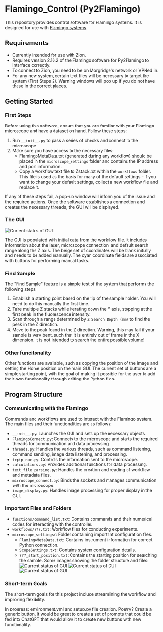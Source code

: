# Flamingo_Control (Py2Flamingo)

This repository provides control software for Flamingo systems. It is designed for use with [Flamingo systems](https://huiskenlab.com/resources/).

## Requirements
- Currently intended for use with Zion.
- Requires version 2.16.2 of the Flamingo software for Py2Flamingo to interface correctly.
- To connect to Zion, you need to be on Morgridge's network or VPNed in.
- For any new system, certain text files will be necessary to target the system (First Steps 2). Warning windows will pop up if you do not have these in the correct places.

## Getting Started

### First Steps
Before using this software, ensure that you are familiar with your Flamingo microscope and have a dataset on hand. Follow these steps:

1. Run `__init__.py` to pass a series of checks and connect to the microscope.
2. Make sure you have access to the necessary files:
   - FlamingoMetaData.txt (generated during any workflow) should be placed in the `microscope_settings` folder and contains the IP address and port information.
   - Copy a workflow text file to Zstack.txt within the `workflows` folder. This file is used as the basis for many of the default settings - if you want to change your default settings, collect a new workflow file and replace it.

If any of these steps fail, a pop-up window will inform you of the issue and the required actions. Once the software establishes a connection and creates the necessary threads, the GUI will be displayed.

### The GUI
![Current status of GUI](https://github.com/uw-loci/Flamingo_Control/blob/main/images/GUI.png?raw=true)

The GUI is populated with initial data from the workflow file. It includes information about the laser, microscope connection, and default search range along the Z axis. The beige set of coordinates will be blank initially and needs to be added manually. The cyan coordinate fields are associated with buttons for performing manual tasks.

### Find Sample
The "Find Sample" feature is a simple test of the system that performs the following steps:
1. Establish a starting point based on the tip of the sample holder. You will need to do this manually the first time.
2. Take multiple Z stacks while iterating down the Y axis, stopping at the first peak in the fluorescence intensity.
3. Scan through a range determined by `Z Search Depth (mm)` to find the peak in the Z direction.
4. Move to the peak found in the Z direction.
Warning, this may fail if your sample is very bent, such that it is entirely out of frame in the X dimension. It is not intended to search the entire possible volume!

### Other funcitonality
Other functions are available, such as copying the position of the image and setting the Home position on the main GUI. The current set of buttons are a simple starting point, with the goal of making it possible for the user to add their own funcitonality through editing the Python files.

## Program Structure

### Communicating with the Flamingo
Commands and workflows are used to interact with the Flamingo system. The main files and their functionalities are as follows:

- `__init__.py`: Launches the GUI and sets up the necessary objects.
- `FlamingoConnect.py`: Connects to the microscope and starts the required threads for communication and data processing.
- `threads.py`: Handles the various threads, such as command listening, command sending, image data listening, and processing.
- `tcpip_nuc.py`: Controls the information sent to the microscope.
- `calculations.py`: Provides additional functions for data processing.
- `text_file_parsing.py`: Handles the creation and reading of workflow and metadata files.
- `microscope_connect.py`: Binds the sockets and manages communication with the microscope.
- `image_display.py`: Handles image processing for proper display in the GUI.

### Important Files and Folders
- `functions/command_list.txt`: Contains commands and their numerical codes for interacting with the controller.
- `workflows/???.txt`: Workflow files for conducting experiments.
- `microscope_settings/`: Folder containing important configuration files.
   - `FlamingoMetaData.txt`: Contains instrument information for correct Python connection.
   - `ScopeSettings.txt`: Contains system configuration details.
   - `???_start_position.txt`: Contains the starting position for searching the sample.
Some images showing the folder structure and files:
![Current status of GUI](https://github.com/uw-loci/Flamingo_Control/blob/main/images/Folder_structure.PNG?raw=true)
![Current status of GUI](https://github.com/uw-loci/Flamingo_Control/blob/main/images/microscope_settings_folder.PNG?raw=true)
![Current status of GUI](https://github.com/uw-loci/Flamingo_Control/blob/main/images/Output_png_folder.PNG?raw=true)
### Short-term Goals
The short-term goals for this project include streamlining the workflow and improving flexibility.

In progress: environment.yml and setup.py file creation. Poetry? Create a generic button. It would be great to create a set of prompts that could be fed into ChatGPT that would allow it to create new buttons with new functionality.